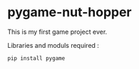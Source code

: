 # pygame-nut-hopper
This is my first game project ever. 

Libraries and moduls required :
```
pip install pygame
```
